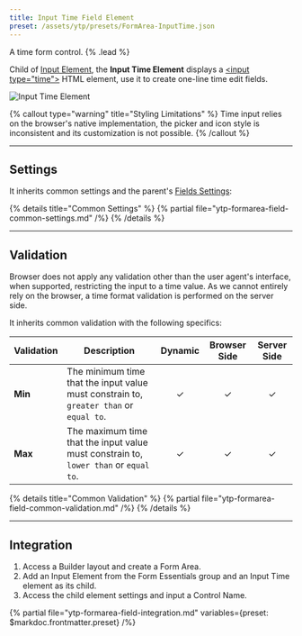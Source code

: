 ```yaml
---
title: Input Time Field Element
preset: /assets/ytp/presets/FormArea-InputTime.json
---
```


A time form control. {% .lead %}

Child of [Input Element](../input), the **Input Time Element** displays a [\<input type="time"\>](https://developer.mozilla.org/en-US/docs/Web/HTML/Element/input/time) HTML element, use it to create one-line time edit fields.

![Input Time Element](/assets/ytp/forms/fields/input-time.webp)

{% callout type="warning" title="Styling Limitations" %}
Time input relies on the browser's native implementation, the picker and icon style is inconsistent and its customization is not possible.
{% /callout %}

---

## Settings

It inherits common settings and the parent's [Fields Settings](./input#fields-settings):

{% details title="Common Settings" %}
    {% partial file="ytp-formarea-field-common-settings.md" /%}
{% /details %}

---

## Validation

Browser does not apply any validation other than the user agent's interface, when supported, restricting the input to a time value. As we cannot entirely rely on the browser, a time format validation is performed on the server side.

It inherits common validation with the following specifics:

| Validation | Description | Dynamic | Browser Side | Server Side |
| ---------- | ----------- | :-----: | :----------: | :---------: |
| **Min** | The minimum time that the input value must constrain to, `greater than` or `equal to`. | &#x2713; | &#x2713; | &#x2713; |
| **Max** | The maximum time that the input value must constrain to, `lower than` or `equal to`. | &#x2713; | &#x2713; | &#x2713; |

{% details title="Common Validation" %}
    {% partial file="ytp-formarea-field-common-validation.md" /%}
{% /details %}

---

## Integration

1. Access a Builder layout and create a Form Area.
1. Add an Input Element from the Form Essentials group and an Input Time element as its child.
1. Access the child element settings and input a Control Name.

{% partial file="ytp-formarea-field-integration.md" variables={preset: $markdoc.frontmatter.preset} /%}
